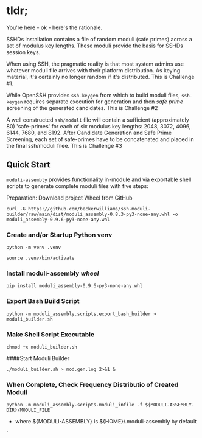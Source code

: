 # tldr;

You're here - ok - here's the rationale.

SSHDs installation contains a file of random moduli (safe primes) across a set of modulus key lengths.
These moduli provide the basis for SSHDs session keys.

When using SSH, the pragmatic reality is that most system admins use whatever moduli file 
arrives with their platform distribution. As  keying material, it's certainly no longer random if it's distributed.
This is Challenge #1.

While OpenSSH provides `ssh-keygen` from which to build moduli files,
`ssh-keygen` requires separate execution for generation and then _safe prime_
screening of the generated candidates.
This is Challenge #2

A well constructed `ssh/moduli` file will contain a sufficient (approximately 80) 
'safe-primes' for each of six modulus key lengths: 2048, 3072, 4096, 6144, 7680, and 8192.
After Candidate Generation and Safe Prime Screening, each set of safe-primes have to be concatenated and placed in the final ssh/moduli filee.
This is Challenge #3


## Quick Start
`moduli-assembly` provides functionality in-module and via exportable shell scripts to generate complete moduli files with
five steps:

Preparation: Download project Wheel from GitHub

`curl -G
https://github.com/beckerwilliams/ssh-moduli-builder/raw/main/dist/moduli_assembly-0.8.3-py3-none-any.whl
-o moduli_assembly-0.9.6-py3-none-any.whl`

### Create and/or Startup Python venv

`python -m venv .venv`

`source .venv/bin/activate`

### Install moduli-assembly _wheel_

`pip install moduli_assembly-0.9.6-py3-none-any.whl`

### Export Bash Build Script

`python -m moduli_assembly.scripts.export_bash_builder > moduli_builder.sh`

### Make Shell Script Executable

`chmod +x moduli_builder.sh`

####Start Moduli Builder

`./moduli_builder.sh > mod.gen.log 2>&1 &`

### When Complete, Check Frequency Distributio of Created Moduli

`python -m moduli_assembly.scripts.moduli_infile -f ${MODULI-ASSEMBLY-DIR}/MODULI_FILE`

- where ${MODULI-ASSEMBLY} is ${HOME}/.moduli-assembly by default

`





